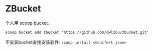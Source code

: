 # ZBucket

个人用 scoop bucket。

`scoop bucket add zbucket 'https://github.com/owlzou/zbucket.git'`


不安装bucket直接安装软件: `scoop install <manifest.json>`